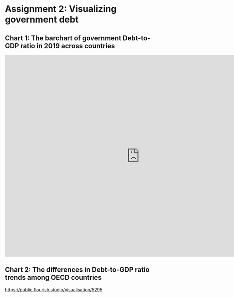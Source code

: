 # Assignment 2: Visualizing government debt 

## Chart 1: The barchart of government Debt-to-GDP ratio in 2019 across countries

<iframe src="https://data.oecd.org/chart/6gOC" width="860" height="645" style="border: 0" mozallowfullscreen="true" webkitallowfullscreen="true" allowfullscreen="true"><a href="https://data.oecd.org/chart/6gOC" target="_blank">OECD Chart: General government debt, Total, % of GDP, Annual, 2019</a></iframe>


## Chart 2: The differences in Debt-to-GDP ratio trends among OECD countries
https://public.flourish.studio/visualisation/5295
